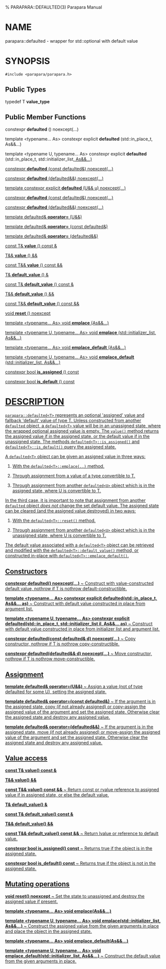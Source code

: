 % PARAPARA::DEFAULTED(3) Parapara Manual

# NAME

parapara::defaulted<T> - wrapper for std::optional with default value

# SYNOPSIS

```
#include <parapara/parapara.h>
```

## Public Types

typedef T **value_type**

## Public Member Functions

constexpr **defaulted** () noexcept(...)

template <typename... As> constexpr explicit **defaulted** (std::in_place_t, As&&...)

template <typename U, typename... As> constexpr explicit **defaulted** (std::in_place_t, std::initializer_list<U>, As&&...)

constexpr **defaulted** (const defaulted&) noexcept(...)

constexpr **defaulted** (defaulted&&) noexcept(...)

template <typename U> constexpr explicit **defaulted** (U&& u) noexcept(...)

constexpr **defaulted** (const defaulted<U>&) noexcept(...)

constexpr **defaulted** (defaulted<U>&&) noexcept(...)

template <typename U> defaulted<T>& **operator=** (U&&)

template <typename U> defaulted<T>& **operator=** (const defaulted<U>&)

template <typename U> defaulted<T>& **operator=** (defaulted<U>&&)

const T& **value** () const &

T&& **value** () &&

const T&& **value** () const &&

T& **default_value** () &

const T& **default_value** () const &

T&& **default_value** () &&

const T&& **default_value** () const &&

void **reset** () noexcept

template <typename... As> void **emplace** (As&&...)

template <typename U, typename... As> void **emplace** (std::initializer_list<U>, As&&...)

template <typename... As> void **emplace_default** (As&&...)

template <typename U, typename... As> void **emplace_default** (std::initializer_list<U>, As&&...)

constexpr bool **is_assigned** () const

constexpr bool **is_default** () const

# DESCRIPTION

`parapara::defaulted<T>` represents an optional 'assigned' value and fallback
'default' value of type T. Unless constructed from another `defaulted` object,
a `defaulted<T>` value will be in an unassigned state, where the wrapped
optional assigned value is empty. The `value()` method returns the assigned
value if in the assigned state, or the default value if in the unassigned
state. The methods `defaulted<T>::is_assigned()` and `defaulted<T>::is_default()`
query the assigned state.

A `defaulted<T>` object can be given an assigned value in three ways:

1. With the `defaulted<T>::emplace(..)` method.

2. Through assignment from a value of a type convertible to T.

3. Through assignment from another `defaulted<U>` object which is in the assigned state, where U is convertible to T.

In the third case, it is important to note that assignment from another `defaulted` object _does not_ change the
set default value. The assigned state can be cleared (and the assigned value destroyed) in two ways:

1. With the `defaulted<T>::reset()` method.

2. Through assignment from another `defaulted<U>` object which is in the unassigned state, where U is convertible to T.

The default value associated with a `defaulted<T>` object can be retrieved and modified with the
`defaulted<T>::default_value()` method, or constructed in-place with `defaulted<T>::emplace_default()`.

## Constructors

**constexpr defaulted() noexcept(...)**
 ~  Construct with value-constructed default value, nothrow if T is nothrow default-constructible.

**template <typename... As> constexpr explicit defaulted(std::in_place_t, As&&... as)**
 ~  Construct with default value constructed in place from argument list.

**template <typename U, typename... As> constexpr explicit defaulted(std::in_place_t, std::initializer_list<U> il, As&&... as)**
 ~  Construct with default value constructed in place from initializer list and argument list.

**constexpr defaulted(const defaulted& d) noexcept(...)**
 ~  Copy constructor, nothrow if T is nothrow copy-constructible.

**constexpr defaulted(defaulted&& d) noexcept(...)**
 ~  Move constructor, nothrow if T is nothrow move-constructible.

## Assignment

**template <typename U> defaulted<T>& operator=(U&&)**
 ~ Assign a value (not of type defaulted<U> for some U), setting the assigned state.

**template <typename U> defaulted<T>& operator=(const defaulted<U>&)**
 ~ If the argument is in the assigned state, copy (if not already assigned) or copy-assign the assigned value of the argument and set the assigned state.
Otherwise clear the assigned state and destroy any assigned value.

**template <typename U> defaulted<T>& operator=(defaulted<U>&&)**
 ~ If the argument is in the assigned state, move (if not already assigned) or move-assign the assigned value of the argument and set the assigned state.
Otherwise clear the assigned state and destroy any assigned value.

## Value access

**const T& value() const &**

**T&& value() &&**

**const T&& value() const &&**
~ Return const or rvalue reference to assigned value if in assigned state, or else the default value.

**T& default_value() &**

**const T& default_value() const &**

**T&& default_value() &&**

**const T&& default_value() const &&**
~ Return lvalue or reference to default value.

**constexpr bool is_assigned() const**
~ Returns true if the object is in the assigned state.

**constexpr bool is_default() const**
~ Returns true if the object is not in the assigned state.

## Mutating operations

**void **reset**() noexcept**
~ Set the state to unassigned and destroy the assigned value if present.

**template <typename... As> void emplace(As&&...)**

**template <typename U, typename... As> void emplace(std::initializer_list<U>, As&&...)**
~ Construct the assigned value from the given arguments in place and place the object in the assigned state.

**template <typename... As> void emplace_default(As&&...)**

**template <typename U, typename... As> void emplace_default(std::initializer_list<U>, As&&...)**
~ Construct the default value from the given arguments in place.

